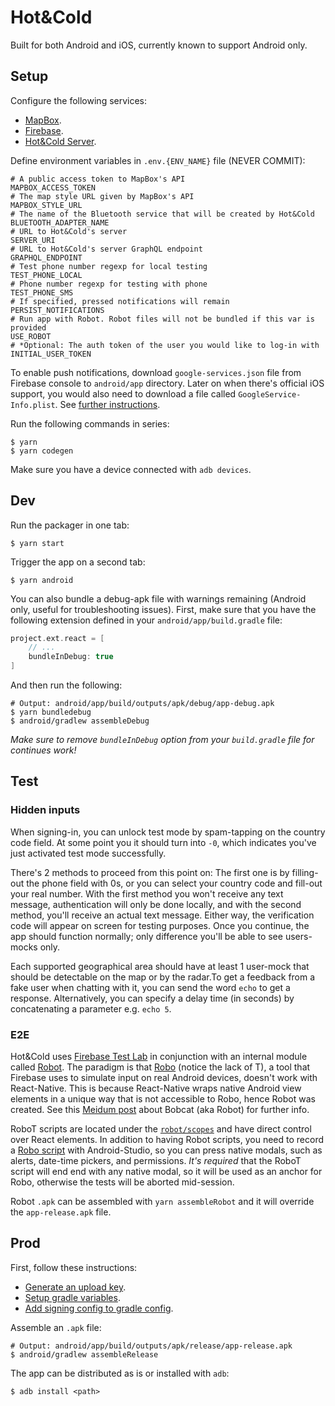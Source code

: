 # Hot&Cold

Built for both Android and iOS, currently known to support Android only.

## Setup

Configure the following services:

- [MapBox](https://www.mapbox.com/).
- [Firebase](firebase.google.com).
- [Hot&Cold Server](https://github.com/DAB0mB/HotnCold-server).

Define environment variables in `.env.{ENV_NAME}` file (NEVER COMMIT):

    # A public access token to MapBox's API
    MAPBOX_ACCESS_TOKEN
    # The map style URL given by MapBox's API
    MAPBOX_STYLE_URL
    # The name of the Bluetooth service that will be created by Hot&Cold
    BLUETOOTH_ADAPTER_NAME
    # URL to Hot&Cold's server
    SERVER_URI
    # URL to Hot&Cold's server GraphQL endpoint
    GRAPHQL_ENDPOINT
    # Test phone number regexp for local testing
    TEST_PHONE_LOCAL
    # Phone number regexp for testing with phone
    TEST_PHONE_SMS
    # If specified, pressed notifications will remain
    PERSIST_NOTIFICATIONS
    # Run app with Robot. Robot files will not be bundled if this var is provided
    USE_ROBOT
    # *Optional: The auth token of the user you would like to log-in with
    INITIAL_USER_TOKEN

To enable push notifications, download `google-services.json` file from Firebase console to `android/app` directory. Later on when there's official iOS support, you would also need to download a file called `GoogleService-Info.plist`. See [further instructions](https://support.google.com/firebase/answer/7015592?hl=en).

Run the following commands in series:

    $ yarn
    $ yarn codegen

Make sure you have a device connected with `adb devices`.

## Dev

Run the packager in one tab:

    $ yarn start

Trigger the app on a second tab:

    $ yarn android

You can also bundle a debug-apk file with warnings remaining (Android only, useful for troubleshooting issues). First, make sure that you have the following extension defined in your `android/app/build.gradle` file:

```gradle
project.ext.react = [
    // ...
    bundleInDebug: true
]
```

And then run the following:

    # Output: android/app/build/outputs/apk/debug/app-debug.apk
    $ yarn bundledebug
    $ android/gradlew assembleDebug

*Make sure to remove `bundleInDebug` option from your `build.gradle` file for continues work!*

## Test

### Hidden inputs

When signing-in, you can unlock test mode by spam-tapping on the country code field. At some point you it should turn into `-0`, which indicates you've just activated test mode successfully.

There's 2 methods to proceed from this point on: The first one is by filling-out the phone field with 0s, or you can select your country code and fill-out your real number. With the first method you won't receive any text message, authentication will only be done locally, and with the second method, you'll receive an actual text message. Either way, the verification code will appear on screen for testing purposes. Once you continue, the app should function normally; only difference you'll be able to see users-mocks only.

Each supported geographical area should have at least 1 user-mock that should be detectable on the map or by the radar.To get a feedback from a fake user when chatting with it, you can send the word `echo` to get a response. Alternatively, you can specify a delay time (in seconds) by concatenating a parameter e.g. `echo 5`.

### E2E

Hot&Cold uses [Firebase Test Lab](https://firebase.google.com/docs/test-lab/) in conjunction with an internal module called [Robot](./src/robot). The paradigm is that [Robo](https://firebase.google.com/docs/test-lab/android/robo-ux-test) (notice the lack of T), a tool that Firebase uses to simulate input on real Android devices, doesn't work with React-Native. This is because React-Native wraps native Android view elements in a unique way that is not accessible to Robo, hence Robot was created. See this [Meidum post](https://medium.com/@eytanmanor/4bc475f4bb2) about Bobcat (aka Robot) for further info.

RoboT scripts are located under the [`robot/scopes`](./src/robot/scopes) and have direct control over React elements. In addition to having Robot scripts, you need to record a [Robo script](https://firebase.google.com/docs/test-lab/android/robo-ux-test) with Android-Studio, so you can press native modals, such as alerts, date-time pickers, and permissions. *It's required* that the RoboT script will end end with any native modal, so it will be used as an anchor for Robo, otherwise the tests will be aborted mid-session.

Robot `.apk` can be assembled with `yarn assembleRobot` and it will override the `app-release.apk` file.

## Prod

First, follow these instructions:

- [Generate an upload key](https://facebook.github.io/react-native/docs/signed-apk-android#generating-an-upload-key).
- [Setup gradle variables](https://facebook.github.io/react-native/docs/signed-apk-android#setting-up-gradle-variables).
- [Add signing config to gradle config](https://facebook.github.io/react-native/docs/signed-apk-android#adding-signing-config-to-your-apps-gradle-config).

Assemble an `.apk` file:

    # Output: android/app/build/outputs/apk/release/app-release.apk
    $ android/gradlew assembleRelease

The app can be distributed as is or installed with `adb`:

    $ adb install <path>
